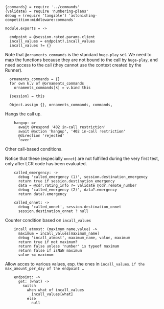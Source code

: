     {commands} = require '../commands'
    {validate} = require 'numbering-plans'
    debug = (require 'tangible') 'astonishing-competition:middleware:commands'

    module.exports = ->

      endpoint = @session.rated.params.client
      incall_values = endpoint?.incall_values
      incall_values ?= {}

Note that `@ornaments_commands` is the standard `huge-play` set.
We need to map the functions because they are not bound to the call by `huge-play`, and need access to the call (they cannot use the context created by the Runner).

      ornaments_commands = {}
      for own k,v of @ornaments_commands
        ornaments_commands[k] = v.bind this

      {session} = this

      Object.assign {}, ornaments_commands, commands,

Hangs the call up.

        hangup: =>
          await @respond '402 in-call restriction'
          await @action 'hangup', '402 in-call restriction'
          @direction 'rejected'
          'over'

Other call-based conditions.

Notice that these (especially `onnet`) are not fulfilled during the very first test, only after LCR code has been evaluated.

        called_emergency: ->
          debug 'called_emergency (1)', session.destination_emergency
          return true if session.destination_emergency
          data = @cdr.rating_info ?= validate @cdr.remote_number
          debug 'called_emergency (2)', data?.emergency
          return data?.emergency

        called_onnet: ->
          debug 'called_onnet', session.destination_onnet
          session.destination_onnet ? null

Counter condition based on `incall_values`

        incall_atmost: (maximum_name,value) ->
          maximum = incall_values[maximum_name]
          debug 'incall_atmost', maximum_name, value, maximum
          return true if not maximum?
          return false unless 'number' is typeof maximum
          return false if isNaN maximum
          value <= maximum

Allow acces to various values, esp. the ones in `incall_values`.
`if the max_amount_per_day of the endpoint …`

        endpoint: ->
          get: (what) ->
            switch
              when what of incall_values
                incall_values[what]
              else
                null
